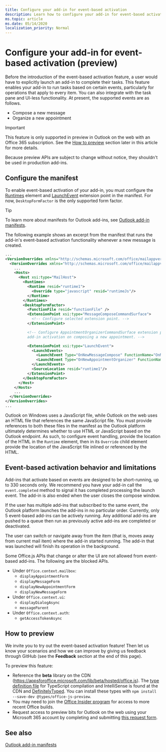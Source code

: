 ```yaml
---
title: Configure your add-in for event-based activation
description: Learn how to configure your add-in for event-based activation.
ms.topic: article
ms.date: 05/14/2020
localization_priority: Normal
---
```


# Configure your add-in for event-based activation (preview)

Before the introduction of the event-based activation feature, a user would have to explicitly launch an add-in to complete their tasks. This feature enables your add-in to run tasks based on certain events, particularly for operations that apply to every item. You can also integrate with the task pane and UI-less functionality. At present, the supported events are as follows.

- Compose a new message
- Organize a new appointment

> [!IMPORTANT]
> This feature is only supported in preview in Outlook on the web with an Office 365 subscription. See the [How to preview](#how-to-preview) section later in this article for more details.
>
> Because preview APIs are subject to change without notice, they shouldn't be used in production add-ins.

## Configure the manifest

To enable event-based activation of your add-in, you must configure the [Runtimes](../reference/manifest/runtimes.md) element and [LaunchEvent](../reference/manifest/extensionpoint.md#launchevent-preview) extension point in the manifest. For now, `DesktopFormFactor` is the only supported form factor.

> [!TIP]
> To learn more about manifests for Outlook add-ins, see [Outlook add-in manifests](manifests.md).

The following example shows an excerpt from the manifest that runs the add-in's event-based activation functionality whenever a new message is created.

```xml
...
<VersionOverrides xmlns="http://schemas.microsoft.com/office/mailappversionoverrides" xsi:type="VersionOverridesV1_0">
  <VersionOverrides xmlns="http://schemas.microsoft.com/office/mailappversionoverrides/1.1" xsi:type="VersionOverridesV1_1">
    ...
    <Hosts>
      <Host xsi:type="MailHost">
        <Runtimes>
          <Runtime resid="runtime1">
            <Override type="javascript" resid="runtimeJs"/>
          </Runtime>
        </Runtimes>
        <DesktopFormFactor>
          <FunctionFile resid="functionFile" />
          <ExtensionPoint xsi:type="MessageComposeCommandSurface">
            <!-- Configure selected extension point. -->
          </ExtensionPoint>

          <!-- Configure AppointmentOrganizerCommandSurface extension point to support
          add-in activation on composing a new appointment. -->

          <ExtensionPoint xsi:type="LaunchEvent">
            <LaunchEvents>
              <LaunchEvent Type="OnNewMessageCompose" FunctionName="OnMessageComposeHandler"/>
              <LaunchEvent Type="OnNewAppointmentOrganizer" FunctionName="OnAppointmentComposeHandler"/>
            </LaunchEvents>
            <SourceLocation resid="runtime1"/>
          </ExtensionPoint>
        </DesktopFormFactor>
      </Host>
    </Hosts>
    ...
  </VersionOverrides>
</VersionOverrides>
...
```

Outlook on Windows uses a JavaScript file, while Outlook on the web uses an HTML file that references the same JavaScript file. You must provide references to both these files in the manifest as the Outlook platform ultimately determines whether to use HTML or JavaScript based on the Outlook endpoint. As such, to configure event handling, provide the location of the HTML in the `Runtime` element, then in its `Override` child element provide the location of the JavaScript file inlined or referenced by the HTML.

## Event-based activation behavior and limitations

Add-ins that activate based on events are designed to be short-running, up to 330 seconds only. We recommend you have your add-in call the `event.completed` method to signal it has completed processing the launch event. The add-in is also ended when the user closes the compose window.

If the user has multiple add-ins that subscribed to the same event, the Outlook platform launches the add-ins in no particular order. Currently, only 5 event-based add-ins can be actively running. Any additional add-ins are pushed to a queue then run as previously active add-ins are completed or deactivated.

The user can switch or navigate away from the item (that is, moves away from current mail item) where the add-in started running. The add-in that was launched will finish its operation in the background.

Some Office.js APIs that change or alter the UI are not allowed from event-based add-ins. The following are the blocked APIs.

- Under `Office.context.mailbox`:
  - `displayAppointmentForm`
  - `displayMessageForm`
  - `displayNewAppointmentForm`
  - `displayNewMessageForm`
- Under `Office.context.ui`:
  - `displayDialogAsync`
  - `messageParent`
- Under `Office.context.auth`:
  - `getAccessTokenAsync`

## How to preview

We invite you to try out the event-based activation feature! Then let us know your scenarios and how we can improve by giving us feedback through GitHub (see the **Feedback** section at the end of this page).

To preview this feature:

- Reference the **beta** library on the CDN (https://appsforoffice.microsoft.com/lib/beta/hosted/office.js). The [type definition file](https://appsforoffice.microsoft.com/lib/beta/hosted/office.d.ts) for TypeScript compilation and IntelliSense is found at the CDN and [DefinitelyTyped](https://raw.githubusercontent.com/DefinitelyTyped/DefinitelyTyped/master/types/office-js-preview/index.d.ts). You can install these types with `npm install --save-dev @types/office-js-preview`.
- You may need to join the [Office Insider program](https://insider.office.com) for access to more recent Office builds.
- Request access to preview bits for Outlook on the web using your Microsoft 365 account by completing and submitting [this request form](https://aka.ms/OWAPreview).

## See also

[Outlook add-in manifests](manifests.md)